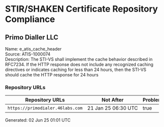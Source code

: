# STIR/SHAKEN Certificate Repository Compliance

## Primo Dialler LLC

Name: e_atis_cache_header\
Source: ATIS-1000074\
Description: The STI-VS shall implement the cache behavior described in RFC7234. If the HTTP response does not include any recognized caching directives or indicates caching for less than 24 hours, then the STI-VS should cache the HTTP response for 24 hours
### Repository URLs

| Repository URLs | Not After |  Problems | Link |
|-----------------|-----------|-----------|------|
| `https://primodialer.46labs.com` | 21&#160;Jan&#160;25&#160;06:30&#160;UTC | true | [view](../../REPOS/c8a8c891e5c2ef26ef26d28441f17c6148ffca7c/README.md) |


Generated: 02 Jun 25 01:01 UTC